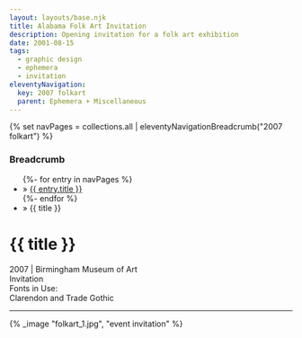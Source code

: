 ```yaml
---
layout: layouts/base.njk
title: Alabama Folk Art Invitation
description: Opening invitation for a folk art exhibition
date: 2001-08-15
tags:
  - graphic design
  - ephemera
  - invitation
eleventyNavigation:
  key: 2007 folkart
  parent: Ephemera + Miscellaneous
---
```

{% set navPages = collections.all | eleventyNavigationBreadcrumb("2007 folkart") %}
<div class="breadcrumb">
    <h3 class="visually-hidden">Breadcrumb</h3>
	<ul class="nav">
            {%- for entry in navPages %}
		<li class="nav-item"{% if entry.url == page.url %} class="active-breadcrumb"{% endif %}> » <a href="{{ entry.url }}">{{ entry.title }}</a></li>
  	    	{%- endfor %}
	    <li class="nav-item"><active-breadcrumb>» {{ title }}</active-breadcrumb></li>
	</ul>
</div>
<div class="container">
	<div class="row"></div>
	<div class="row">
		<div class="col">
			<h1>{{ title }}</h1>
			<figcaption>2007 | Birmingham Museum of Art</figcaption>
			<figcaption>Invitation</figcaption>
			<figcaption>Fonts in Use:</br>Clarendon and Trade Gothic</figcaption>
            <hr>
		</div>
        <div class="col-1 col-1-md col-1-lg"></div>
        <div class="col">
			{% _image "folkart_1.jpg", "event invitation" %}
		</div>
        <div class="col-1 col-1-md col-1-lg"></div>
	</div>
</div>